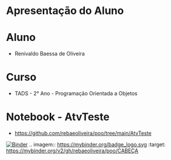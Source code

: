 # Apresentação do Aluno
# Aluno
+ Renivaldo Baessa de Oliveira
# Curso
+ TADS - 2° Ano - Programação Orientada a Objetos
# Notebook - AtvTeste
+ https://github.com/rebaeoliveira/poo/tree/main/AtvTeste

[![Binder](https://mybinder.org/badge_logo.svg)](https://mybinder.org/v2/gh/rebaeoliveira/poo/CABEÇA)
.. imagem:: https://mybinder.org/badge_logo.svg
 :target: https://mybinder.org/v2/gh/rebaeoliveira/poo/CABEÇA
